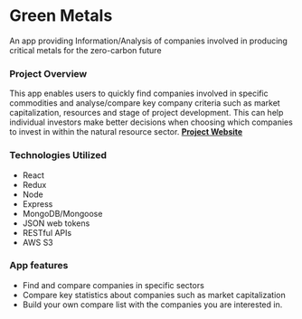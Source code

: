 # Green Metals
An app providing Information/Analysis of companies involved in producing critical metals for the zero-carbon future 

### Project Overview

This app enables users to quickly find companies involved in specific commodities and analyse/compare key company criteria such as market capitalization, resources and stage of project development. This can help individual investors make better decisions when choosing which companies to invest in within the natural resource sector. **[Project Website](https://greenmetals.herokuapp.com)**

### Technologies Utilized

- React
- Redux
- Node
- Express
- MongoDB/Mongoose
- JSON web tokens
- RESTful APIs
- AWS S3

### App features

- Find and compare companies in specific sectors
- Compare key statistics about companies such as market capitalization
- Build your own compare list with the companies you are interested in.
